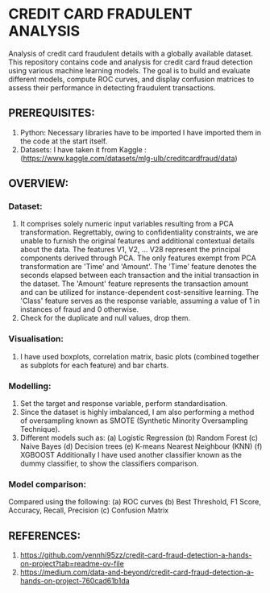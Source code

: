 # CREDIT CARD FRADULENT ANALYSIS 

Analysis of credit card fraudulent details with a globally available dataset. This repository contains code and analysis for credit card fraud detection using various machine learning models. The goal is to build and evaluate different models, compute ROC curves, and display confusion matrices to assess their performance in detecting fraudulent transactions. 

## PREREQUISITES:

1. Python:
   Necessary libraries have to be imported I have imported them in the code at the start itself. 
2. Datasets: I have taken it from Kaggle : (https://www.kaggle.com/datasets/mlg-ulb/creditcardfraud/data)

## OVERVIEW:

### Dataset:
1. It comprises solely numeric input variables resulting from a PCA transformation. Regrettably, owing to confidentiality constraints, we are unable to furnish the original features and additional contextual details about the data. The features V1, V2, … V28 represent the principal components derived through PCA. The only features exempt from PCA transformation are 'Time' and 'Amount'. The 'Time' feature denotes the seconds elapsed between each transaction and the initial transaction in the dataset. The 'Amount' feature represents the transaction amount and can be utilized for instance-dependent cost-sensitive learning. The 'Class' feature serves as the response variable, assuming a value of 1 in instances of fraud and 0 otherwise.
2. Check for the duplicate and null values, drop them.


### Visualisation:

1. I have used boxplots, correlation matrix, basic plots (combined together as subplots for each feature)
 and bar charts.

 ### Modelling:

1. Set the target and response variable, perform standardisation.
2. Since the dataset is highly imbalanced, I am also performing a method of oversampling known as SMOTE (Synthetic Minority Oversampling Technique).
3. Different models such as:
   (a) Logistic Regression
   (b) Random Forest
   (c) Naive Bayes
   (d) Decision trees
   (e) K-means Nearest Neighbour (KNN)
   (f) XGBOOST
Additionally I have used another classifier known as the dummy classifier, to show the classifiers comparison.

### Model comparison:

Compared using the following:
(a) ROC curves 
(b) Best Threshold, F1 Score,	Accuracy,	Recall,	Precision
(c) Confusion Matrix 

## REFERENCES:

1. https://github.com/yennhi95zz/credit-card-fraud-detection-a-hands-on-project?tab=readme-ov-file
2. https://medium.com/data-and-beyond/credit-card-fraud-detection-a-hands-on-project-760cad61b1da

